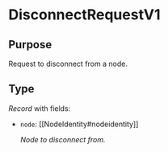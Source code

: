 # DisconnectRequestV1

## Purpose

<!-- ANCHOR: purpose -->
Request to disconnect from a node.
<!-- ANCHOR_END: purpose -->

## Type

<!-- ANCHOR: type -->
<div class="type">

*Record* with fields:

- `node`: [[NodeIdentity#nodeidentity]]

  *Node to disconnect from.*

</div>
<!-- ANCHOR_END: type -->
